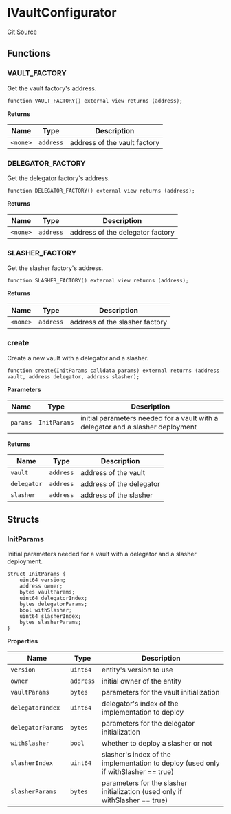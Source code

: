 # IVaultConfigurator
[Git Source](https://github.com/symbioticfi/core/blob/0515f07ba8e6512d27a7c84c3818ae0c899b4806/src/interfaces/IVaultConfigurator.sol)


## Functions
### VAULT_FACTORY

Get the vault factory's address.


```solidity
function VAULT_FACTORY() external view returns (address);
```
**Returns**

|Name|Type|Description|
|----|----|-----------|
|`<none>`|`address`|address of the vault factory|


### DELEGATOR_FACTORY

Get the delegator factory's address.


```solidity
function DELEGATOR_FACTORY() external view returns (address);
```
**Returns**

|Name|Type|Description|
|----|----|-----------|
|`<none>`|`address`|address of the delegator factory|


### SLASHER_FACTORY

Get the slasher factory's address.


```solidity
function SLASHER_FACTORY() external view returns (address);
```
**Returns**

|Name|Type|Description|
|----|----|-----------|
|`<none>`|`address`|address of the slasher factory|


### create

Create a new vault with a delegator and a slasher.


```solidity
function create(InitParams calldata params) external returns (address vault, address delegator, address slasher);
```
**Parameters**

|Name|Type|Description|
|----|----|-----------|
|`params`|`InitParams`|initial parameters needed for a vault with a delegator and a slasher deployment|

**Returns**

|Name|Type|Description|
|----|----|-----------|
|`vault`|`address`|address of the vault|
|`delegator`|`address`|address of the delegator|
|`slasher`|`address`|address of the slasher|


## Structs
### InitParams
Initial parameters needed for a vault with a delegator and a slasher deployment.


```solidity
struct InitParams {
    uint64 version;
    address owner;
    bytes vaultParams;
    uint64 delegatorIndex;
    bytes delegatorParams;
    bool withSlasher;
    uint64 slasherIndex;
    bytes slasherParams;
}
```

**Properties**

|Name|Type|Description|
|----|----|-----------|
|`version`|`uint64`|entity's version to use|
|`owner`|`address`|initial owner of the entity|
|`vaultParams`|`bytes`|parameters for the vault initialization|
|`delegatorIndex`|`uint64`|delegator's index of the implementation to deploy|
|`delegatorParams`|`bytes`|parameters for the delegator initialization|
|`withSlasher`|`bool`|whether to deploy a slasher or not|
|`slasherIndex`|`uint64`|slasher's index of the implementation to deploy (used only if withSlasher == true)|
|`slasherParams`|`bytes`|parameters for the slasher initialization (used only if withSlasher == true)|

